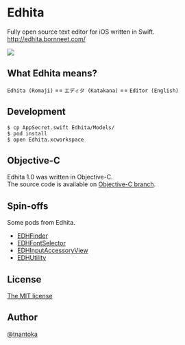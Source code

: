 Edhita
======

Fully open source text editor for iOS written in Swift.  
http://edhita.bornneet.com/

![](/screenshot.png)

## What Edhita means?

`Edhita (Romaji)` == `エディタ (Katakana)` == `Editor (English)`

## Development

```
$ cp AppSecret.swift Edhita/Models/
$ pod install
$ open Edhita.xcworkspace
```

## Objective-C

Edhita 1.0 was written in Objective-C.  
The source code is available on [Objective-C branch](https://github.com/tnantoka/edhita/tree/Objective-C).

## Spin-offs

Some pods from Edhita.

* [EDHFinder](https://github.com/tnantoka/EDHFinder)
* [EDHFontSelector](https://github.com/tnantoka/EDHFontSelector)
* [EDHInputAccessoryView](https://github.com/tnantoka/EDHInputAccessoryView)
* [EDHUtility](https://github.com/tnantoka/EDHUtility)

## License

[The MIT license](/LICENSE)

## Author

[@tnantoka](https://twitter.com/tnantoka)

